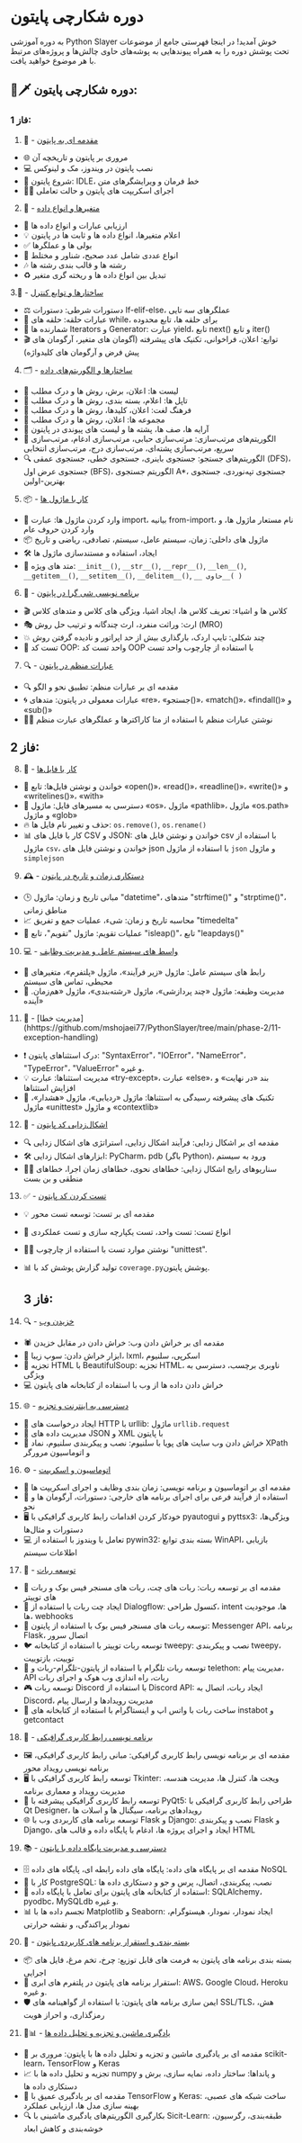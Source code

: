 # دوره شکارچی پایتون
به دوره آموزشی Python Slayer خوش آمدید! در اینجا فهرستی جامع از موضوعات تحت پوشش دوره را به همراه پیوندهایی به پوشه‌های حاوی چالش‌ها و پروژه‌های مرتبط با هر موضوع خواهید یافت.

## 🐍🗡️ دوره شکارچی پایتون:
### فاز 1:

1. 📜 - [مقدمه ای به پایتون](https://github.com/mshojaei77/PythonSlayer/tree/main/phase-1/01-02-introduction-to-python-variables-and-data-types)
- 🌐 مروری بر پایتون و تاریخچه آن
- 💻 نصب پایتون در ویندوز، مک و لینوکس
- 🚀 شروع پایتون: IDLE، خط فرمان و ویرایشگرهای متن
- 🏃‍♀️ اجرای اسکریپت های پایتون و حالت تعاملی

2. 💾 - [متغیرها و انواع داده](https://github.com/mshojaei77/PythonSlayer/tree/main/phase-1/01-02-introduction-to-python-variables-and-data-types)
- 🧮 ارزیابی عبارات و انواع داده ها
- 💡 اعلام متغیرها، انواع داده ها و ثابت ها در پایتون
- ✅ بولی ها و عملگرها
- 🔢 انواع عددی شامل عدد صحیح، شناور و مختلط
- 🎶 رشته ها و قالب بندی رشته ها
- ♻️ تبدیل بین انواع داده ها و ریخته گری متغیر

3.🚦 - [ساختارها و توابع کنترل](https://github.com/mshojaei77/PythonSlayer/tree/main/phase-1/03-control-structures-and-functions)
- ⚖️ دستورات شرطی: دستورات If-elif-else، عملگرهای سه تایی
- 🔁 عبارات حلقه: حلقه های while، برای حلقه ها، تابع محدوده
- 🔄 شمارنده ها Iterators و Generator: عبارت yield، تابع next() و تابع iter()
- 🎬 توابع: اعلان، فراخوانی، تکنیک های پیشرفته (آگومان های متغیر، آرگومان های پیش فرض و آرگومان های کلیدواژه)

4. 🗂️ - [ساختارها و الگوریتم‌های داده](https://github.com/mshojaei77/PythonSlayer/tree/main/phase-1/04-data-structures-and-algorithms)
- 📜 لیست ها: اعلان، برش، روش ها و درک مطلب
- 📗 تاپل ها: اعلام، بسته بندی، روش ها و درک مطلب
- 📘 فرهنگ لغت: اعلان، کلیدها، روش ها و درک مطلب
- 📙 مجموعه ها: اعلان، روش ها و درک مطلب
- 🔢 آرایه ها، صف ها، پشته ها و لیست های پیوندی در پایتون
- 🔮 الگوریتم‌های مرتب‌سازی: مرتب‌سازی حبابی، مرتب‌سازی ادغام، مرتب‌سازی سریع، مرتب‌سازی پشته‌ای، مرتب‌سازی درج، مرتب‌سازی انتخابی
- 🔍 الگوریتم‌های جستجو: جستجوی باینری، جستجوی خطی، جستجوی عمقی (DFS)، جستجوی عرض اول (BFS)، الگوریتم جستجوی A*، جستجوی تپه‌نوردی، جستجوی بهترین-اولین

5. 📦 - [کار با ماژول ها](https://github.com/mshojaei77/PythonSlayer/tree/main/phase-1/05-working-with-moduless)
- 🧩 وارد کردن ماژول ها: عبارت import، بیانیه from-import، نام مستعار ماژول ها، و وارد کردن حروف عام
- 📦 ماژول های داخلی: زمان، سیستم عامل، سیستم، تصادفی، ریاضی و تاریخ
- 🛠️ ایجاد، استفاده و مستندسازی ماژول ها
- 📲 متد های ویژه: `__init__()`, `__str__()`, `__repr__()`, `__len__()`, `__getitem__()`, `__setitem__()`, `__delitem__()`, `__ حاوی__( )`

6. 📜 - [برنامه نویسی شی گرا در پایتون](https://github.com/mshojaei77/PythonSlayer/tree/main/phase-1/06-object-oriented-programming-in-python)
- 🎬 کلاس ها و اشیاء: تعریف کلاس ها، ایجاد اشیا، ویژگی های کلاس و متدهای کلاس
- 🎭 ارث: وراثت منفرد، ارث چندگانه و ترتیب حل روش (MRO)
- 💥 چند شکلی: تایپ اردک، بارگذاری بیش از حد اپراتور و نادیده گرفتن روش
- 🧪 تست کد OOP: واحد تست کد OOP با استفاده از چارچوب واحد تست

7. 🔍 - [عبارات منظم در پایتون](https://github.com/mshojaei77/PythonSlayer/tree/main/phase-1/07-regular-expressions-in-python)
- 🔍 مقدمه ای بر عبارات منظم: تطبیق نحو و الگو
- 🌀 عبارات معمولی در پایتون: متدهای «re»، «جستجو()»، «match()»، «findall()» و «sub()»
- 👨‍💻 نوشتن عبارات منظم با استفاده از متا کاراکترها و عملگرهای عبارت منظم

## فاز 2:
8. 📁 - [کار با فایل‌ها](https://github.com/mshojaei77/PythonSlayer/tree/main/phase-2/08-working-with-files)
- 📖 خواندن و نوشتن فایل‌ها: تابع «open()»، «read()»، «readline()»، «write()» و «writelines()»، «with»
- 📂 دسترسی به مسیرهای فایل: ماژول «os»، ماژول «pathlib»، ماژول «os.path» و ماژول «glob»
- 🔥 حذف و تغییر نام فایل ها: `os.remove()`, `os.rename()`
- 📊 کار با فایل های CSV و JSON: خواندن و نوشتن فایل های csv با استفاده از ماژول `csv`، خواندن و نوشتن فایل های json با استفاده از ماژول `json` و ماژول `simplejson`

9. 🕰️ - [دستکاری زمان و تاریخ در پایتون](https://github.com/mshojaei77/PythonSlayer/tree/main/phase-2/09-time-and-date-manipulation-in-python)
- 🕒 مبانی تاریخ و زمان: ماژول "datetime"، متدهای "strftime()" و "strptime()"، مناطق زمانی
- 📈 محاسبه تاریخ و زمان: شیء، عملیات جمع و تفریق "timedelta"
- 📅 عملیات تقویم: ماژول "تقویم"، تابع "isleap()"، تابع "leapdays()"

10. 💻 - [واسط های سیستم عامل و مدیریت وظایف](https://github.com/mshojaei77/PythonSlayer/tree/main/phase-2/10-operating-system-interfaces-and-task-management)
- 🤖 رابط های سیستم عامل: ماژول «زیر فرآیند»، ماژول «پلتفرم»، متغیرهای محیطی، تماس های سیستم
- 🚀 مدیریت وظیفه: ماژول «چند پردازشی»، ماژول «رشته‌بندی»، ماژول «هم‌زمان. آینده»

11. 🚫 - [مدیریت خطا] (hhttps://github.com/mshojaei77/PythonSlayer/tree/main/phase-2/11-exception-handling)
- ❗ درک استثناهای پایتون: "SyntaxError"، "IOError"، "NameError"، "TypeError"، "ValueError" و غیره.
- 💡 مدیریت استثناها: عبارت «try-except»، عبارت «else»، بند «در نهایت» و افزایش استثناها
- 🌟 تکنیک های پیشرفته رسیدگی به استثناها: ماژول «ردیابی»، ماژول «هشدار»، ماژول «unittest» و ماژول «contextlib»

12. 🐛 - [اشکال‌زدایی کد پایتون](https://github.com/mshojaei77/PythonSlayer/tree/main/phase-2/12-debugging-python-code)
- 🔍 مقدمه ای بر اشکال زدایی: فرآیند اشکال زدایی، استراتژی های اشکال زدایی
- 🛠️ ابزارهای اشکال زدایی: PyCharm، pdb (باگر Python)، ورود به سیستم
- 🕵️‍♀️ سناریوهای رایج اشکال زدایی: خطاهای نحوی، خطاهای زمان اجرا، خطاهای منطقی و بن بست

13. ✅ - [تست کردن کد پایتون](https://github.com/mshojaei77/PythonSlayer/tree/main/phase-2/13-testing-python-code)
- 💡 مقدمه ای بر تست: توسعه تست محور
- 🧪 انواع تست: تست واحد، تست یکپارچه سازی و تست عملکردی 
- 👨‍💻 نوشتن موارد تست با استفاده از چارچوب "unittest".
- 📊 تولید گزارش پوشش کد با `coverage.py`پوشش پایتون.
    
    ## فاز 3:

14. 🔍 - [خزیدن وب](https://github.com/mshojaei77/PythonSlayer/tree/main/phase-3/14-web-scraping)
- 🕷️ مقدمه ای بر خراش دادن وب: خراش دادن در مقابل خزیدن
- 🌟 ابزار خراش دادن: سوپ زیبا، lxml، اسکرپی، سلنیوم
- 🧬 تجزیه HTML با BeautifulSoup: تجزیه HTML، ناوبری برچسب، دسترسی به ویژگی
- 💻 خراش دادن داده ها از وب با استفاده از کتابخانه های پایتون

15. 🌐 - [دسترسی به اینترنت و تجزیه](https://github.com/mshojaei77/PythonSlayer/tree/main/phase-3/15-internet-access-and-parsing)
- 📡 ایجاد درخواست های HTTP با urllib: ماژول `urllib.request`
- 🎁 مدیریت داده های JSON و XML با پایتون
- 🔮 خراش دادن وب سایت های پویا با سلنیوم: نصب و پیکربندی سلنیوم، نماد XPath و اتوماسیون مرورگر

16. ⚙️ - [اتوماسیون و اسکریپت](https://github.com/mshojaei77/PythonSlayer/tree/main/phase-3/16-%20automation-and-scripting)
- 🤖 مقدمه ای بر اتوماسیون و برنامه نویسی: زمان بندی وظایف و اجرای اسکریپت ها
- 🔧 استفاده از فرآیند فرعی برای اجرای برنامه های خارجی: دستورات، آرگومان ها و نحو
- 🖥️ خودکار کردن اقدامات رابط کاربری گرافیکی با pyautogui و pyttsx3: ویژگی‌ها، دستورات و مثال‌ها
- 💻 تعامل با ویندوز با استفاده از pywin32: بسته بندی توابع WinAPI، بازیابی اطلاعات سیستم

17. 🤖 - [توسعه ربات](https://github.com/mshojaei77/PythonSlayer/tree/main/phase-3/17-%20bot-development)
- 🤖 مقدمه ای بر توسعه ربات: ربات های چت، ربات های مسنجر فیس بوک و ربات های توییتر
- 💬 ایجاد چت ربات با استفاده از Dialogflow: کنسول طراحی، intent ها، موجودیت ها، webhooks
- 📲 توسعه ربات های مسنجر فیس بوک با استفاده از پایتون: Messenger API، برنامه Flask، اتصال سرور
- 🐦 توسعه ربات توییتر با استفاده از کتابخانه tweepy: نصب و پیکربندی tweepy، توییت، بازتوییت
- 🤖 توسعه ربات تلگرام با استفاده از پایتون-تلگرام-ربات و telethon: مدیریت پیام، API ربات، راه اندازی وب هوک و اجرای ربات
- 🎮 توسعه ربات Discord با استفاده از Discord API: ایجاد ربات، اتصال به Discord، مدیریت رویدادها و ارسال پیام
- 📱 ساخت ربات با واتس اپ و اینستاگرام با استفاده از کتابخانه های instabot و getcontact

18. 🎨 - [برنامه نویسی رابط کاربری گرافیکی](https://github.com/mshojaei77/PythonSlayer/tree/main/phase-3/18-gui-programming)
- 🖼️ مقدمه ای بر برنامه نویسی رابط کاربری گرافیکی: مبانی رابط کاربری گرافیکی، برنامه نویسی رویداد محور
- 🖥️ توسعه رابط کاربری گرافیکی با Tkinter: ویجت ها، کنترل ها، مدیریت هندسه، مدیریت رویداد و معماری برنامه
- 🚀 توسعه رابط کاربری گرافیکی پیشرفته با PyQt5: طراحی رابط کاربری گرافیکی با Qt Designer، رویدادهای برنامه، سیگنال ها و اسلات ها
- 🌐 توسعه برنامه های کاربردی وب با Flask و Django: نصب و پیکربندی Flask و Django، ایجاد و اجرای پروژه ها، ادغام با پایگاه داده و قالب های HTML

19. 📚 - [دسترسی و مدیریت پایگاه داده با پایتون](https://github.com/mshojaei77/PythonSlayer/tree/main/phase-3/19-database-access-and-management-with-python)
- 🗄️ مقدمه ای بر پایگاه های داده: پایگاه های داده رابطه ای، پایگاه های داده NoSQL
- 🐘 کار با PostgreSQL: نصب، پیکربندی، اتصال، پرس و جو و دستکاری داده ها
- 🐍 استفاده از کتابخانه های پایتون برای تعامل با پایگاه داده: SQLAlchemy، pyodbc، MySQLdb و غیره.
- 📊 تجسم داده ها با Matplotlib و Seaborn: ایجاد نمودار، نمودار، هیستوگرام، نمودار پراکندگی، و نقشه حرارتی

20. 🚀 - [بسته بندی و استقرار برنامه های کاربردی پایتون](https://github.com/mshojaei77/PythonSlayer/tree/main/phase-3/20-packaging-and-deployment-of-python-applications)
- 📦 بسته بندی برنامه های پایتون به فرمت های قابل توزیع: چرخ، تخم مرغ، فایل های اجرایی
- 🚀 استقرار برنامه های پایتون در پلتفرم های ابری: AWS، Google Cloud، Heroku و غیره.
- 🛡️ ایمن سازی برنامه های پایتون: با استفاده از گواهینامه های SSL/TLS، هش، رمزگذاری، و احراز هویت

21. 🤖📊 - [یادگیری ماشین و تجزیه و تحلیل داده ها](https://github.com/mshojaei77/PythonSlayer/tree/main/phase-3/21-machine-learning-and-data-analysis)
- 🧠 مقدمه ای بر یادگیری ماشین و تجزیه و تحلیل داده ها با پایتون: مروری بر scikit-learn، TensorFlow و Keras
- 📈 تجزیه و تحلیل داده ها با numpy و پانداها: ساختار داده، نمایه سازی، برش و دستکاری داده ها
- 🤖 مقدمه ای بر یادگیری عمیق با TensorFlow و Keras: ساخت شبکه های عصبی، بهینه سازی مدل ها، ارزیابی عملکرد
- 🔍 بکارگیری الگوریتم‌های یادگیری ماشینی با Sicit-Learn: طبقه‌بندی، رگرسیون، خوشه‌بندی و کاهش ابعاد
